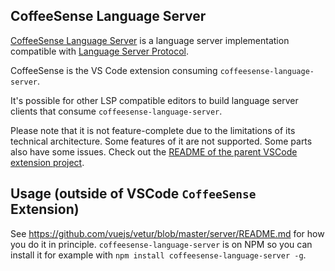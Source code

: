 ## CoffeeSense Language Server

[CoffeeSense Language Server](https://www.npmjs.com/package/coffeesense-language-server) is a language server implementation compatible with [Language Server Protocol](https://github.com/microsoft/language-server-protocol).

CoffeeSense is the VS Code extension consuming `coffeesense-language-server`.

It's possible for other LSP compatible editors to build language server clients that consume `coffeesense-language-server`.

Please note that it is not feature-complete due to the limitations of its technical architecture. Some features of it are not supported. Some parts also have some issues. Check out the [README of the parent VSCode extension project](https://github.com/phil294/coffeesense).

## Usage (outside of VSCode `CoffeeSense` Extension)

See https://github.com/vuejs/vetur/blob/master/server/README.md for how you do it in principle. `coffeesense-language-server` is on NPM so you can install it for example with `npm install coffeesense-language-server -g`.